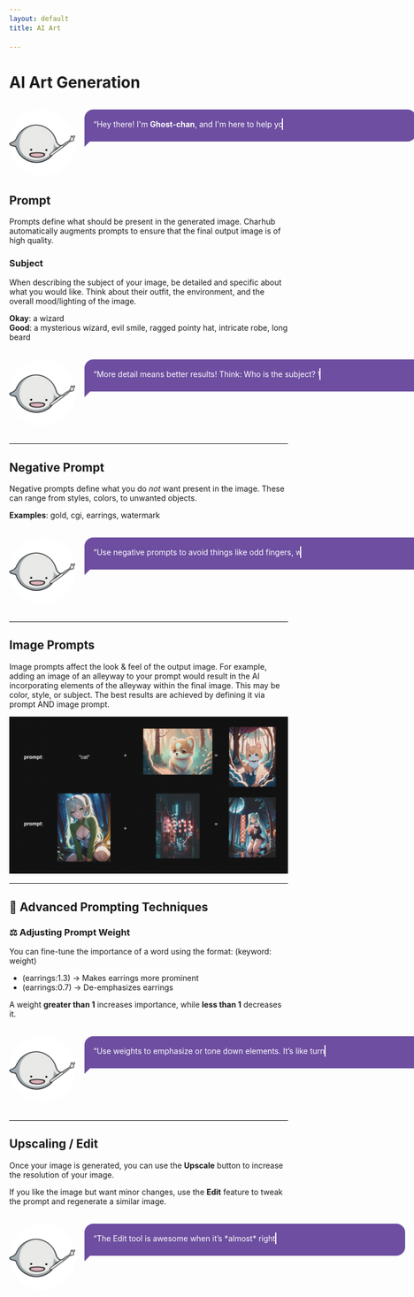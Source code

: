 ```yaml
---
layout: default
title: AI Art

---
```

<style>
  .tutor-bubble {
    display: flex;
    align-items: flex-start;
    gap: 1rem;
    margin: 2rem 0;
    opacity: 0;
    transform: translateX(-30px);
    animation: slideFadeIn 0.6s ease-out forwards;
  }

  .tutor-bubble:nth-of-type(2) { animation-delay: 0.2s; }

  .tutor-bubble img {
    width: 120px;
    border-radius: 50%;
    flex-shrink: 0;
  }

  .assistant-bubble {
    background-color: #6d4ea0;
    color: #ffffff;
    border-radius: 1rem;
    border-bottom-left-radius: 0;
    position: relative;
    padding: 1rem;
    max-width: 700px;
    width: auto;
    line-height: 1.5;
    font-style: normal;
    opacity: 0;
    transform: translateX(-30px);
    animation: slideFadeInText 0.6s ease-out forwards;
    animation-delay: 0.6s;
    word-wrap: break-word;
    overflow-wrap: break-word;
    white-space: normal;
  }

  .assistant-bubble::after {
    content: '';
    position: absolute;
    left: 0;
    bottom: -10px;
    width: 20px;
    height: 20px;
    background-color: #6d4ea0;
    clip-path: polygon(0 0, 100% 0, 0 100%);
  }

  @keyframes slideFadeIn {
    to {
      opacity: 1;
      transform: translateX(0);
    }
  }

  @keyframes slideFadeInText {
    to {
      opacity: 1;
      transform: translateX(0);
    }
  }

  .typewriter {
    display: inline-block;
    white-space: nowrap;
    overflow: hidden;
    border-right: 2px solid white;
    animation:
      typing 2.5s steps(60, end) 0.6s forwards,
      blink 0.8s step-end infinite;
  }

  @keyframes typing {
    from { width: 0 }
    to { width: 100% }
  }

  @keyframes blink {
    from, to { border-color: transparent }
    50% { border-color: white }
  }
</style>

# AI Art Generation

<div class="tutor-bubble">
  <img src="/assets/ghostchan.png" alt="Ghost-chan">
  <div class="assistant-bubble">
    <span class="typewriter">“Hey there! I'm <strong>Ghost-chan</strong>, and I'm here to help you master AI art. Let's get started!”</span>
  </div>
</div>

## Prompt

Prompts define what should be present in the generated image. Charhub automatically augments prompts to ensure that the final output image is of high quality.

### Subject

When describing the subject of your image, be detailed and specific about what you would like. Think about their outfit, the environment, and the overall mood/lighting of the image.

**Okay**: a wizard  
**Good**: a mysterious wizard, evil smile, ragged pointy hat, intricate robe, long beard

<div class="tutor-bubble">
  <img src="/assets/ghostchan.png" alt="Ghost-chan">
  <div class="assistant-bubble">
    <span class="typewriter">“More detail means better results! Think: Who is the subject? What are they wearing? Where are they?”</span>
  </div>
</div>

---

## Negative Prompt

Negative prompts define what you do *not* want present in the image. These can range from styles, colors, to unwanted objects.

**Examples**: gold, cgi, earrings, watermark

<div class="tutor-bubble">
  <img src="/assets/ghostchan.png" alt="Ghost-chan">
  <div class="assistant-bubble">
    <span class="typewriter">“Use negative prompts to avoid things like odd fingers, watermarks, or styles you don't want!”</span>
  </div>
</div>

---

## Image Prompts

Image prompts affect the look & feel of the output image. For example, adding an image of an alleyway to your prompt would result in the AI incorporating elements of the alleyway within the final image. This may be color, style, or subject. The best results are achieved by defining it via prompt AND image prompt.

![image_prompts](/assets/tutorial.png)

---

## 🎨 Advanced Prompting Techniques

### ⚖️ Adjusting Prompt Weight

You can fine-tune the importance of a word using the format: (keyword: weight)

- (earrings:1.3) → Makes earrings more prominent  
- (earrings:0.7) → De-emphasizes earrings  

A weight **greater than 1** increases importance, while **less than 1** decreases it.

<div class="tutor-bubble">
  <img src="/assets/ghostchan.png" alt="Ghost-chan">
  <div class="assistant-bubble">
    <span class="typewriter">“Use weights to emphasize or tone down elements. It’s like turning a dial up or down on certain features!”</span>
  </div>
</div>

---

## Upscaling / Edit

Once your image is generated, you can use the **Upscale** button to increase the resolution of your image.

If you like the image but want minor changes, use the **Edit** feature to tweak the prompt and regenerate a similar image.

<div class="tutor-bubble">
  <img src="/assets/ghostchan.png" alt="Ghost-chan">
  <div class="assistant-bubble">
    <span class="typewriter">“The Edit tool is awesome when it’s *almost* right—just fine-tune and regenerate!”</span>
  </div>
</div>
